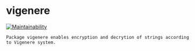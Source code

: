 
# vigenere
[![Maintainability](https://api.codeclimate.com/v1/badges/030fc88bf9e4b290480d/maintainability)](https://codeclimate.com/github/axamon/vigenere/maintainability)
    
    Package vigenere enables encryption and decrytion of strings according to Vigenere system.
